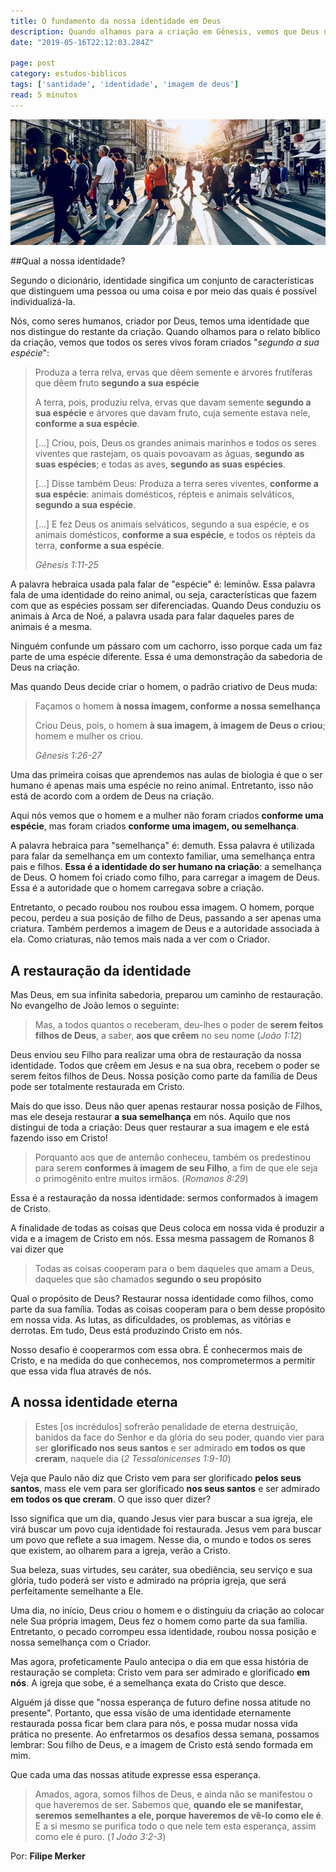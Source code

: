 ```yaml
---
title: O fundamento da nossa identidade em Deus
description: Quando olhamos para a criação em Gênesis, vemos que Deus nos fez de uma forma especial. Descubra aqui qual a sua identidade!
date: "2019-05-16T22:12:03.284Z"

page: post
category: estudos-biblicos
tags: ['santidade', 'identidade', 'imagem de deus']
read: 5 minutos
---
```


![Pessoas atravessando a rua](./crowd.jpg)

##Qual a nossa identidade?

Segundo o dicionário, identidade singifica um conjunto de características que distinguem uma pessoa ou uma coisa e por meio das quais é possível individualizá-la.

Nós, como seres humanos, criador por Deus, temos uma identidade que nos distingue do restante da criação. Quando olhamos para o relato bíblico da criação, vemos que todos os seres vivos foram criados "*segundo a sua espécie*":

> Produza a terra relva, ervas que dêem semente e árvores frutíferas que dêem fruto **segundo a sua espécie**
>
> A terra, pois, produziu relva, ervas que davam semente **segundo a sua espécie** e árvores que davam fruto, cuja semente estava nele, **conforme a sua espécie**.
>
> […] Criou, pois, Deus os grandes animais marinhos e todos os seres viventes que rastejam, os quais povoavam as águas, **segundo as suas espécies**; e todas as aves, **segundo as suas espécies**.
>
> […] Disse também Deus: Produza a terra seres viventes, **conforme a sua espécie**: animais domésticos, répteis e animais selváticos, **segundo a sua espécie**.
>
> […] E fez Deus os animais selváticos, segundo a sua espécie, e os animais domésticos, **conforme a sua espécie**, e todos os répteis da terra, **conforme a sua espécie**.
>
> *Gênesis 1:11-25*

A palavra hebraica usada pala falar de "espécie" é: leminōw. Essa palavra fala de uma identidade do reino animal, ou seja, características que fazem com que as espécies possam ser diferenciadas. Quando Deus conduziu os animais à Arca de Noé, a palavra usada para falar daqueles pares de animais é a mesma.

Ninguém confunde um pássaro com um cachorro, isso porque cada um faz parte de uma espécie diferente. Essa é uma demonstração da sabedoria de Deus na criação.

Mas quando Deus decide criar o homem, o padrão criativo de Deus muda:

> Façamos o homem **à nossa imagem, conforme a nossa semelhança**
>
> Criou Deus, pois, o homem **à sua imagem, à imagem de Deus o criou**; homem e mulher os criou.
>
> *Gênesis 1:26-27*

Uma das primeira coisas que aprendemos nas aulas de biologia é que o ser humano é apenas mais uma espécie no reino animal. Entretanto, isso não está de acordo com a ordem de Deus na criação.

Aqui nós vemos que o homem e a mulher não foram criados **conforme uma espécie**, mas foram criados **conforme uma imagem, ou semelhança**.

A palavra hebraica para "semelhança" é: demuth. Essa palavra é utilizada para falar da semelhança em um contexto familiar, uma semelhança entra pais e filhos. **Essa é a identidade do ser humano na criação**: a semelhança de Deus. O homem foi criado como filho, para carregar a imagem de Deus. Essa é a autoridade que o homem carregava sobre a criação.

Entretanto, o pecado roubou nos roubou essa imagem. O homem, porque pecou, perdeu a sua posição de filho de Deus, passando a ser apenas uma criatura. Também perdemos a imagem de Deus e a autoridade associada à ela. Como criaturas, não temos mais nada a ver com o Criador.

## A restauração da identidade

Mas Deus, em sua infinita sabedoria, preparou um caminho de restauração. No evangelho de João lemos o seguinte:

> Mas, a todos quantos o receberam, deu-lhes o poder de **serem feitos filhos de Deus**, a saber, **aos que crêem** no seu nome (*João 1:12*)

Deus enviou seu Filho para realizar uma obra de restauração da nossa identidade. Todos que crêem em Jesus e na sua obra, recebem o poder se serem feitos filhos de Deus. Nossa posição como parte da família de Deus pode ser totalmente restaurada em Cristo.

Mais do que isso. Deus não quer apenas restaurar nossa posição de Filhos, mas ele deseja restaurar **a sua semelhança** em nós. Aquilo que nos distingui de toda a criação: Deus quer restaurar a sua imagem e ele está fazendo isso em Cristo!

> Porquanto aos que de antemão conheceu, também os predestinou para serem **conformes à imagem de seu Filho**, a fim de que ele seja o primogênito entre muitos irmãos. (*Romanos 8:29*)

Essa é a restauração da nossa identidade: sermos conformados à imagem de Cristo.

A finalidade de todas as coisas que Deus coloca em nossa vida é produzir a vida e a imagem de Cristo em nós. Essa mesma passagem de Romanos 8 vai dizer que

> Todas as coisas cooperam para o bem daqueles que amam a Deus, daqueles que são chamados **segundo o seu propósito**

Qual o propósito de Deus? Restaurar nossa identidade como filhos, como parte da sua família. Todas as coisas cooperam para o bem desse propósito em nossa vida. As lutas, as dificuldades, os problemas, as vitórias e derrotas. Em tudo, Deus está produzindo Cristo em nós.

Nosso desafio é cooperarmos com essa obra. É conhecermos mais de Cristo, e na medida do que conhecemos, nos comprometermos a permitir que essa vida flua através de nós.

## A nossa identidade eterna

> Estes [os incrédulos] sofrerão penalidade de eterna destruição, banidos da face do Senhor e da glória do seu poder, quando vier para ser **glorificado nos seus santos** e ser admirado **em todos os que creram**, naquele dia (*2 Tessalonicenses 1:9-10*)

Veja que Paulo não diz que Cristo vem para ser glorificado **pelos seus santos**, mass ele vem para ser glorificado **nos seus santos** e ser admirado **em todos os que creram**. O que isso quer dizer?

Isso significa que um dia, quando Jesus vier para buscar a sua igreja, ele virá buscar um povo cuja identidade foi restaurada. Jesus vem para buscar um povo que reflete a sua imagem. Nesse dia, o mundo e todos os seres que existem, ao olharem para a igreja, verão a Cristo.

Sua beleza, suas virtudes, seu caráter, sua obediência, seu serviço e sua glória, tudo poderá ser visto e admirado na própria igreja, que será perfeitamente semelhante a Ele.

Uma dia, no início, Deus criou o homem e o distinguiu da criação ao colocar nele Sua própria imagem, Deus fez o homem como parte da sua família. Entretanto, o pecado corrompeu essa identidade, roubou nossa posição e nossa semelhança com o Criador.

Mas agora, profeticamente Paulo antecipa o dia em que essa história de restauração se completa: Cristo vem para ser admirado e glorificado **em nós**. A igreja que sobe, é a semelhança exata do Cristo que desce.

Alguém já disse que "nossa esperança de futuro define nossa atitude no presente". Portanto, que essa visão de uma identidade eternamente restaurada possa ficar bem clara para nós, e possa mudar nossa vida prática no presente. Ao enfretarmos os desafios dessa semana, possamos lembrar: Sou filho de Deus, e a imagem de Cristo está sendo formada em mim.

Que cada uma das nossas atitude expresse essa esperança.

> Amados, agora, somos filhos de Deus, e ainda não se manifestou o que haveremos de ser. Sabemos que, **quando ele se manifestar, seremos semelhantes a ele, porque haveremos de vê-lo como ele é**. E a si mesmo se purifica todo o que nele tem esta esperança, assim como ele é puro. (*1 João 3:2-3*)

Por: **Filipe Merker**